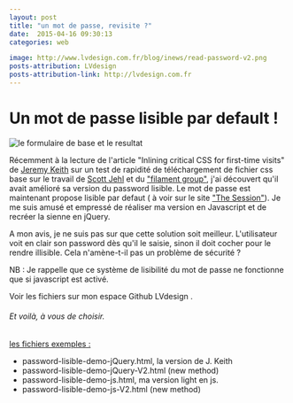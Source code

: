 ```yaml
---
layout: post
title: "un mot de passe, revisite ?"
date:  2015-04-16 09:30:13
categories: web

image: http://www.lvdesign.com.fr/blog/inews/read-password-v2.png
posts-attribution: LVdesign
posts-attribution-link: http://lvdesign.com.fr
---
```


# Un mot de passe lisible par default !

<img src="{{page.image}}"  alt= "le formulaire de base et le resultat"/>

Récemment à la lecture de l'article "Inlining critical CSS for first-time visits" de [Jeremy Keith](https://adactio.com/journal/8504) sur un test de rapidité de téléchargement de fichier css  base sur le travail de [Scott Jehl](http://scottjehl.com) et du ["filament group"](http://www.filamentgroup.com/lab/performance-rwd.html), j'ai découvert qu'il avait amélioré sa version du password lisible. 
Le mot de passe est maintenant propose lisible par defaut ( à voir sur le site ["The Session"](https://thesession.org/login)). 
Je me suis amusé et empressé de réaliser ma version en Javascript et de recréer la sienne en jQuery.

A mon avis, je ne suis pas sur que cette solution soit meilleur. L'utilisateur voit en clair son password dès qu'il le saisie, sinon il doit cocher pour le rendre illisible. Cela n'amène-t-il pas un problème de sécurité ?

NB : Je rappelle que ce système de lisibilité du mot de passe ne fonctionne que si javascript est activé.

Voir les fichiers sur mon espace Github LVdesign .

###### Et voilà, à vous de choisir.

[les fichiers exemples :](https://github.com/lvdesign/mot-de-passe.git)
 

*    password-lisible-demo-jQuery.html, la version de J. Keith
*    password-lisible-demo-jQuery-V2.html (new method)
*    password-lisible-demo-js.html, ma version light en js. 
*    password-lisible-demo-js-V2.html (new method)
